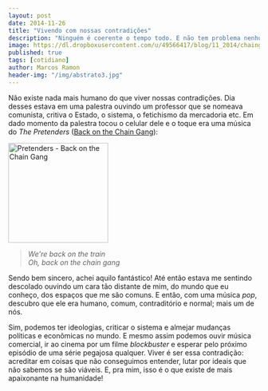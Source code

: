 ```yaml
---
layout: post
date: 2014-11-26
title: "Vivendo com nossas contradições"
description: "Ninguém é coerente o tempo todo. E não tem problema nenhum nisso."
image: https://dl.dropboxusercontent.com/u/49566417/blog/11_2014/chaingang.jpg
published: true
tags: [cotidiano]
author: Marcos Ramon
header-img: "/img/abstrato3.jpg"
---
```



Não existe nada mais humano do que viver nossas contradições. Dia desses estava em uma palestra ouvindo um professor que se nomeava comunista, critiva o Estado, o sistema, o fetichismo da mercadoria etc. Em dado momento da palestra tocou o celular dele e o toque era uma música do *The Pretenders* ([Back on the Chain Gang](https://www.youtube.com/watch?v=CK3uf5V0pDA)):

<img src="https://dl.dropboxusercontent.com/u/49566417/blog/11_2014/chaingang.jpg" alt="Pretenders - Back on the Chain Gang" height="200" width="200">

> <i class="fa fa-quote-left fa-2x"></i> *We're back on the train <br> Oh, back on the chain gang*

Sendo bem sincero, achei aquilo fantástico! Até então estava me sentindo descolado ouvindo um cara tão distante de mim, do mundo que eu conheço, dos espaços que me são comuns. E então, com uma música *pop*, descubro que ele era humano, comum, contraditório e normal; mais um de nós. 

Sim, podemos ter ideologias, criticar o sistema e almejar mudanças políticas e econômicas no mundo. E mesmo assim podemos ouvir música comercial, ir ao cinema por um  filme *blockbuster* e esperar pelo próximo episódio de uma série pegajosa qualquer. Viver é ser essa contradição: acreditar em coisas que não conseguimos entender, lutar por ideais que não sabemos se são viáveis. E, pra mim,  isso é o que existe de mais apaixonante na humanidade!
